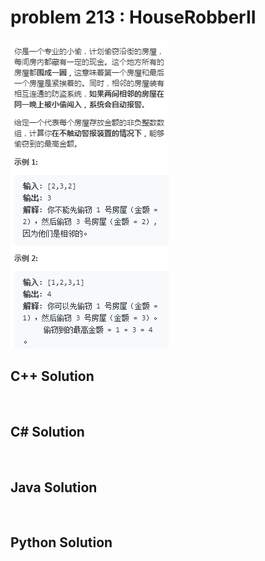 
# problem 213 : HouseRobberII

<img src="https://github.com/Peefy/PeefyLeetCode/blob/master/doc/201-300/213.HouseRobberII/problem.png"/>

## C++ Solution

```c++



```

## C# Solution

```csharp



```

## Java Solution

```java



```

## Python Solution

```python

     

```




